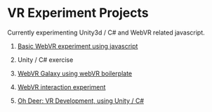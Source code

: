 # VR Experiment Projects
Currently experimenting Unity3d / C# and WebVR related javascript.

01. [Basic WebVR experiment using javascript](http://www.qianqian-ye.com/vr-experiment/01-Basic-Cardboard/)

02. Unity / C# exercise

03. [WebVR Galaxy using webVR boilerplate](http://www.qianqian-ye.com/vr-experiment/03-webvr-galaxy/)

04. [WebVR interaction experiment](http://www.qianqian-ye.com/vr-experiment/04-webvr-geometry/)

05. [Oh Deer: VR Development, using Unity / C# ](https://vimeo.com/195554889)